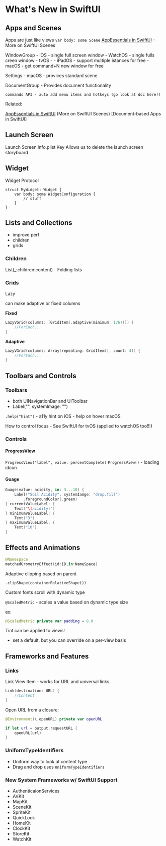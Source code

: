 
# What's New in SwiftUI

## Apps and Scenes

Apps are just like views
    `var body: some Scene`
[AppEssentials in SwiftUI]() - More on SwiftUI Scenes

WindowGroup
    - iOS - single full screen window
    - WatchOS - single fulls creen window
    - tvOS - 
    - iPadOS - support multiple istances for free
    - macOS - get command+N new window for free

Settings
    - macOS - provices standard scene


DocumentGroup - Provides document functionality

    commands API - auto add menu items and hotkeys (go look at doc here!)

Related:

[AppEssentials in SwiftUI]() (More on SwiftUI Scenes)
[Document-based Apps in SwiftUI]

## Launch Screen

Launch Screen Info.plist Key
    Allows us to delete the launch screen storyboard

## Widget

Widget Protocol

```
struct MyWidget: Widget {
    var body: some WidgetConfiguration {
        // stuff
    }
}
```

## Lists and Collections

- improve perf
- children
- grids

### Children

List(_:children:content) - Folding lists

### Grids

Lazy

can make adaptive or fixed columns

**Fixed**
```swift
LazyVGrid(columns: [GridItem(.adaptive(minimum: 176))]) {
    //ForEach...
}
```

**Adaptive**
```swift
LazyVGrid(columns: Array(repeating: GridItem(), count: 4)) {
    //ForEach...
}
```

## Toolbars and Controls

### Toolbars

- both UINavigationBar and UIToolbar
- Label("", systemImage: "")

`.help("hint")`
    - a11y hint on iOS
    - help on hover macOS

How to control focus
    - See SwiftUI for tvOS (applied to watchOS too!!!)

### Controls

#### ProgressView

`ProgressView("label", value: percentComplete)`
`ProgressView()` - loading idcon

#### Guage
```swift
Guage(value: acidity, in: 3...10) {
    Label("Soil Acidity", systemIamge: "drop.fill")
        .foregroundColor(.green)
} currentValueLabel: {
    Text("\(acidity)")
} minimumValueLabel: {
    Text("3")
} maximumValueLabel: {
    Text("10")
}
```

## Effects and Animations

```swift
@Namespace
matchedGrometryEffect(id:ID,in:NameSpace)
```

Adaptive clipping based on parent
```
.clipShape(containerRelativeShape())
```

Custom fonts scroll with dynamic type

`@ScaledMetric` - scales a value based on dynamic type size

ex:
```swift
@ScaledMetric private var padding = 8.0
```

Tint can be applied to views!
- set a default, but you can override on a per-view basis

## Frameworks and Features

### Links

Link View Item
    - works for URL and universal links
```swift
Link(destination: URL) {
    //Content
}
```

Open URL from a closure:
```swift
@Environment(\.openURL) private var openURL

if let url = output.requestURL {
    openURL(url)
}
```

### UniformTypeIdentifiers

- Uniform way to look at content type
- Drag and drop uses `UniformTypeIdentifiers`

### New System Frameworks w/ SwiftUI Support

- AuthenticaionServices
- AVKit
- MapKit
- SceneKit
- SpriteKit
- QuickLook
- HomeKit
- ClockKit
- StoreKit
- WatchKit
